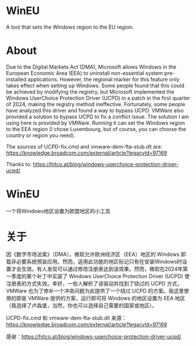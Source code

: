 # WinEU
A tool that sets the Windows region to the EU region.
# About
Due to the Digital Markets Act (DMA), Microsoft allows Windows in the European Economic Area (EEA) to uninstall non-essential system pre-installed applications. However, the regional marker for this feature only takes effect when setting up Windows. Some people found that this could be achieved by modifying the registry, but Microsoft implemented the Windows UserChoice Protection Driver (UCPD) in a patch in the first quarter of 2024, making the registry method ineffective. Fortunately, some people have analyzed this driver and found a way to bypass UCPD. VMWare also provided a solution to bypass UCPD to fix a conflict issue. The solution I am using here is provided by VMWare. Running it can set the Windows region to the EEA region (I chose Luxembourg, but of course, you can choose the country or region you need). 

The sources of UCPD-fix.cmd and vmware-dem-fta-stub.dll are: https://knowledge.broadcom.com/external/article?legacyId=97169

Thanks to: https://hitco.at/blog/windows-userchoice-protection-driver-ucpd/

# WinEU
一个将Windows地区设置为欧盟地区的小工具
# 关于
因《数字市场法案》（DMA），微软允许欧洲经济区（EEA）地区的 Windows 卸载非必要系统预装应用。然而，适用此功能的地区标记只有在安装Windows时设置才会生效。有人发现可以通过修改注册表达到该效果，然而，微软在2024年第一季度的某个补丁中实装了 Windows UserChoice Protection Driver (UCPD) 使注册表的方式失效。幸好，一些人解析了该驱动并找到了绕过的 UCPD 方式，VMWare 也为了修补一个冲突问题为此提供了一个绕过 UCPD 的方案。我这里使用的即是 VMWare 提供的方案，运行即可将 Windows 的地区设置为 EEA 地区（我选择了卢森堡，当然，你也可以选择自己需要的国家或地区）。

UCPD-fix.cmd 和 vmware-dem-fta-stub.dll 来源：https://knowledge.broadcom.com/external/article?legacyId=97169

感谢：https://hitco.at/blog/windows-userchoice-protection-driver-ucpd/
